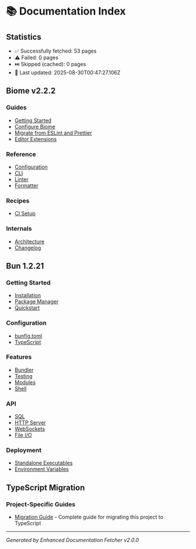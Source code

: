 # 📚 Documentation Index

## Statistics

- ✅ Successfully fetched: 53 pages
- ⚠️  Failed: 0 pages  
- ⏭️  Skipped (cached): 0 pages
- 📅 Last updated: 2025-08-30T00:47:27.106Z

## Biome v2.2.2

### Guides

- [Getting Started](biome/guides/getting-started.md)
- [Configure Biome](biome/guides/configure-biome.md)
- [Migrate from ESLint and Prettier](biome/guides/migrate-eslint-prettier.md)
- [Editor Extensions](biome/guides/editor-extensions.md)

### Reference

- [Configuration](biome/reference/configuration.md)
- [CLI](biome/reference/cli.md)
- [Linter](biome/reference/linter.md)
- [Formatter](biome/reference/formatter.md)

### Recipes

- [CI Setup](biome/recipes/ci-setup.md)

### Internals

- [Architecture](biome/internals/architecture.md)
- [Changelog](biome/internals/changelog.md)

## Bun 1.2.21

### Getting Started

- [Installation](bun/getting-started/installation.md)
- [Package Manager](bun/getting-started/package-manager.md)
- [Quickstart](bun/getting-started/quickstart.md)

### Configuration

- [bunfig.toml](bun/configuration/bunfig.md)
- [TypeScript](bun/configuration/typescript.md)

### Features

- [Bundler](bun/features/bundler.md)
- [Testing](bun/features/testing.md)
- [Modules](bun/features/modules.md)
- [Shell](bun/features/shell.md)

### API

- [SQL](bun/api/sql.md)
- [HTTP Server](bun/api/http-server.md)
- [WebSockets](bun/api/websockets.md)
- [File I/O](bun/api/file-io.md)

### Deployment

- [Standalone Executables](bun/deployment/standalone-executables.md)
- [Environment Variables](bun/deployment/environment-variables.md)

## TypeScript Migration

### Project-Specific Guides

- [Migration Guide](typescript-migration/migration-guide.md) - Complete guide for migrating this project to TypeScript

---

*Generated by Enhanced Documentation Fetcher v2.0.0*
